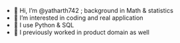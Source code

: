 - 👋 Hi, I’m @yatharth742 ; background in Math & statistics
- 👀 I’m interested in coding and real application
- 🌱 I use Python & SQL
- 💞️ I previously worked in product domain as well


<!---
yatharth742/yatharth742 is a ✨ special ✨ repository because its `README.md` (this file) appears on your GitHub profile.
You can click the Preview link to take a look at your changes.
--->

